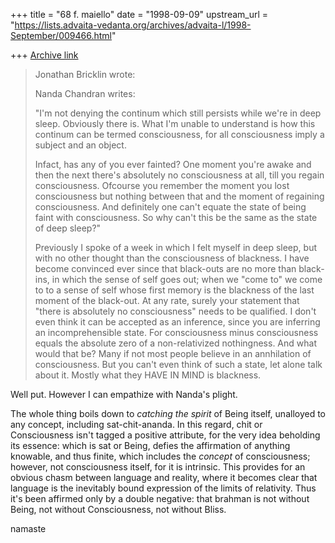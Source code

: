 +++
title = "68 f. maiello"
date = "1998-09-09"
upstream_url = "https://lists.advaita-vedanta.org/archives/advaita-l/1998-September/009466.html"

+++
[Archive link](https://lists.advaita-vedanta.org/archives/advaita-l/1998-September/009466.html)

> Jonathan Bricklin wrote:
>
> Nanda Chandran writes:
>
> "I'm not denying the continum which still persists while we're in deep
> sleep. Obviously there is. What I'm unable to understand is how this
> continum can be termed consciousness, for all consciousness imply a
> subject and an object.
>
> Infact, has any of you ever fainted? One moment you're awake and then
> the next there's absolutely no consciousness at all, till you regain
> consciousness. Ofcourse you remember the moment you lost consciousness
> but nothing between that and the moment of regaining consciousness.
> And
> definitely one can't equate the state of being faint with
> consciousness.
> So why can't this be the same as the state of deep sleep?"
>
> Previously I spoke of a week in which I felt myself in deep sleep, but
> with no other thought than the consciousness of blackness.  I have
> become convinced ever since that black-outs are no more than
> black-ins, in which the sense of self goes out;  when we "come to" we
> come to to a sense of self whose first memory is the blackness of the
> last moment of the black-out.  At any rate, surely your statement that
> "there is absolutely no consciousness" needs to be qualified.  I don't
> even think it can be accepted as an inference, since you are inferring
> an incomprehensible state.  For consciousness minus consciousness
> equals the absolute zero of a non-relativized nothingness.  And what
> would that be?  Many if not most people believe in an annhilation of
> consciousness.  But you can't even think of such a state, let alone
> talk about it.  Mostly what they HAVE IN MIND is blackness.
>


Well put.  However I can empathize with Nanda's plight.

The whole thing boils down to *catching the spirit*
of Being itself, unalloyed to any concept, including
sat-chit-ananda.  In this regard, chit or Consciousness
isn't tagged a positive attribute, for the very idea
beholding its essence: which is sat or Being, defies
the affirmation of anything knowable, and thus finite,
which includes the *concept* of consciousness; however,
not consciousness itself, for it is intrinsic.  This
provides for an obvious chasm between language and
reality, where it becomes clear that language is the
inevitably bound expression of the limits of relativity.
Thus it's been affirmed only by a double negative: that
brahman is not without Being, not without Consciousness,
not without Bliss.

namaste

